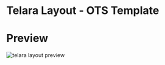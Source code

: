 # Telara Layout - OTS Template

# Preview
![telara layout preview](https://github.com/pedrogiampietro/ots_layouts/blob/Telara/preview.png)
